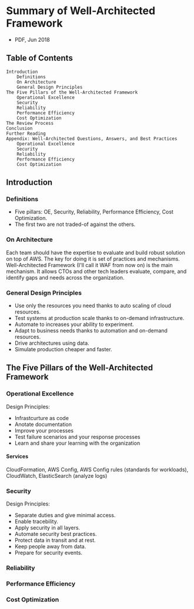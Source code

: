 # Summary of Well-Architected Framework
* PDF, Jun 2018

## Table of Contents
```
Introduction
	Definitions
	On Architecture
	General Design Principles
The Five Pillars of the Well-Architected Framework
	Operational Excellence
	Security
	Reliability
	Performance Efficiency
	Cost Optimization
The Review Process
Conclusion
Further Reading
Appendix: Well-Architected Questions, Answers, and Best Practices
	Operational Excellence
	Security
	Reliability
	Performance Efficiency
	Cost Optimization
```

## Introduction
### Definitions
* Five pillars: OE, Security, Reliability, Performance Efficiency, Cost Optimization.
* The first two are not traded-of against the others.

### On Architecture
Each team should have the expertise to evaluate and build robust solution on top of AWS. The key for doing it is set of practices and mechanisms. Well-Architected Framework (I'll call it WAF from now on) is the main mechanism. It allows CTOs and other tech leaders evaluate, compare, and identify gaps and needs across the organization.

### General Design Principles
* Use only the resources you need thanks to auto scaling of cloud resources.
* Test systems at production scale thanks to on-demand infrastructure.
* Automate to increases your ability to experiment.
* Adapt to business needs thanks to automation and on-demand resources.
* Drive architectures using data.
* Simulate production cheaper and faster.

## The Five Pillars of the Well-Architected Framework
### Operational Excellence
Design Principles:
* Infrastcurture as code
* Anotate documentation
* Improve your processes
* Test failure scenarios and your response processes
* Learn and share your learning with the organization

#### Services
CloudFormation, AWS Config, AWS Config rules (standards for workloads), CloudWatch, ElasticSearch (analyze logs)

### Security
Design Principles:
* Separate duties and give minimal access.
* Enable tracebility.
* Apply security in all layers.
* Automate security best practices.
* Protect data in transit and at rest.
* Keep people away from data.
* Prepare for security events.

### Reliability
### Performance Efficiency
### Cost Optimization

